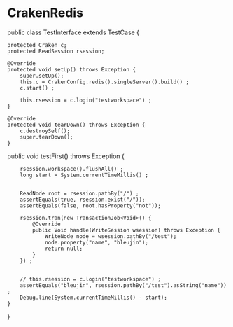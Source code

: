 # CrakenRedis

  public class TestInterface extends TestCase {


	protected Craken c;
	protected ReadSession rsession;

	@Override
	protected void setUp() throws Exception {
		super.setUp();
		this.c = CrakenConfig.redis().singleServer().build() ;
		c.start() ;
		
		this.rsession = c.login("testworkspace") ;
	}
	
	@Override
	protected void tearDown() throws Exception {
		c.destroySelf();
		super.tearDown();
	}

  public void testFirst() throws Exception {
		
		rsession.workspace().flushAll() ;
		long start = System.currentTimeMillis() ;

		
		ReadNode root = rsession.pathBy("/") ;
		assertEquals(true, rsession.exist("/"));
		assertEquals(false, root.hasProperty("not"));
		
		rsession.tran(new TransactionJob<Void>() {
			@Override
			public Void handle(WriteSession wsession) throws Exception {
				WriteNode node = wsession.pathBy("/test");
				node.property("name", "bleujin");
				return null;
			}
		}) ;
		
		
		// this.rsession = c.login("testworkspace") ;
		assertEquals("bleujin", rsession.pathBy("/test").asString("name")) ; 
		Debug.line(System.currentTimeMillis() - start);
	}

}
